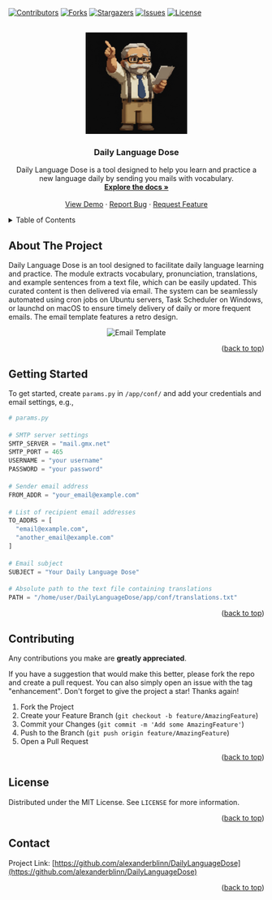 <!---
README.md for the `DailyLanguageDose` repository.
-->




<!-- PROJECT INFO -->
[![Contributors][contributors-shield]][contributors-url]
[![Forks][forks-shield]][forks-url]
[![Stargazers][stars-shield]][stars-url]
[![Issues][issues-shield]][issues-url]
[![License][license-shield]][license-url]




<!-- PROJECT LOGO -->
<br />
<div align="center">
  <a href="https://github.com/alexanderblinn/DailyLanguageDose">
    <img src="app/img/logo.jpeg" alt="Logo" width="200" height="200">
  </a>

  <h3 align="center">Daily Language Dose</h3>

  <p align="center">
    Daily Language Dose is a tool designed to help you learn
    and practice a new language daily by sending you mails with vocabulary.
    <br />
    <a href="https://github.com/alexanderblinn/DailyLanguageDose/blob/main/README.md"><strong>Explore the docs »</strong></a>
    <br />
    <br />
    <a href="https://github.com/alexanderblinn/DailyLanguageDose/blob/main/README.md">View Demo</a>
    ·
    <a href="https://github.com/alexanderblinn/DailyLanguageDose/issues">Report Bug</a>
    ·
    <a href="https://github.com/alexanderblinn/DailyLanguageDose/issues">Request Feature</a>
  </p>
</div>




<!-- TABLE OF CONTENTS -->
<details>
  <summary>Table of Contents</summary>
  <ol>
    <li>
      <a href="#about-the-project">About The Project</a>
    </li>
    <li>
      <a href="#getting-started">Getting Started</a>
    </li>
    <li><a href="#usage">Usage</a></li>
    <li><a href="#contributing">Contributing</a></li>
    <li><a href="#license">License</a></li>
    <li><a href="#contact">Contact</a></li>
  </ol>
</details>




<!-- ABOUT THE PROJECT -->
## About The Project
Daily Language Dose is an tool designed to facilitate daily language learning and practice. The module extracts vocabulary, pronunciation, translations, and example sentences from a text file, which can be easily updated. This curated content is then delivered via email. The system can be seamlessly automated using cron jobs on Ubuntu servers, Task Scheduler on Windows, or launchd on macOS to ensure timely delivery of daily or more frequent emails. The email template features a retro design.

<p align="center">
  <img src="img/email.jpg" alt="Email Template" width="200">
</p>

<p align="right">(<a href="#readme-top">back to top</a>)</p>




<!-- GETTING STARTED -->
## Getting Started

To get started, create `params.py` in `/app/conf/` and add your credentials and email settings, e.g.,
  ```python
  # params.py

  # SMTP server settings
  SMTP_SERVER = "mail.gmx.net"
  SMTP_PORT = 465
  USERNAME = "your username"
  PASSWORD = "your password"

  # Sender email address
  FROM_ADDR = "your_email@example.com"

  # List of recipient email addresses
  TO_ADDRS = [
    "email@example.com",
    "another_email@example.com"
  ]

  # Email subject
  SUBJECT = "Your Daily Language Dose"

  # Absolute path to the text file containing translations
  PATH = "/home/user/DailyLanguageDose/app/conf/translations.txt"
  ```

<p align="right">(<a href="#readme-top">back to top</a>)</p>




<!-- CONTRIBUTING -->
## Contributing

Any contributions you make are **greatly appreciated**.

If you have a suggestion that would make this better, please fork the repo and create a pull request. You can also simply open an issue with the tag "enhancement".
Don't forget to give the project a star! Thanks again!

1. Fork the Project
2. Create your Feature Branch (`git checkout -b feature/AmazingFeature`)
3. Commit your Changes (`git commit -m 'Add some AmazingFeature'`)
4. Push to the Branch (`git push origin feature/AmazingFeature`)
5. Open a Pull Request

<p align="right">(<a href="#readme-top">back to top</a>)</p>




<!-- LICENSE -->
## License

Distributed under the MIT License. See `LICENSE` for more information.

<p align="right">(<a href="#readme-top">back to top</a>)</p>




<!-- CONTACT -->
## Contact

Project Link: [https://github.com/alexanderblinn/DailyLanguageDose](https://github.com/alexanderblinn/DailyLanguageDose)

<p align="right">(<a href="#readme-top">back to top</a>)</p>




<!-- MARKDOWN LINKS & IMAGES -->
<!-- https://www.markdownguide.org/basic-syntax/#reference-style-links -->
[contributors-shield]: https://img.shields.io/github/contributors/alexanderblinn/DailyLanguageDose.svg?style=for-the-badge
[contributors-url]: https://github.com/alexanderblinn/DailyLanguageDose/graphs/contributors
[forks-shield]: https://img.shields.io/github/forks/alexanderblinn/DailyLanguageDose.svg?style=for-the-badge
[forks-url]: https://github.com/alexanderblinn/DailyLanguageDose/network/members
[stars-shield]: https://img.shields.io/github/stars/alexanderblinn/DailyLanguageDose.svg?style=for-the-badge
[stars-url]: https://github.com/alexanderblinn/DailyLanguageDose/stargazers
[issues-shield]: https://img.shields.io/github/issues/alexanderblinn/DailyLanguageDose.svg?style=for-the-badge
[issues-url]: https://github.com/alexanderblinn/DailyLanguageDose/issues
[license-shield]: https://img.shields.io/github/license/alexanderblinn/DailyLanguageDose.svg?style=for-the-badge
[license-url]: https://github.com/alexanderblinn/DailyLanguageDose/blob/main/LICENSE
